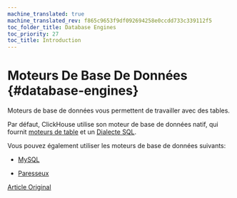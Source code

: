 ```yaml
---
machine_translated: true
machine_translated_rev: f865c9653f9df092694258e0ccdd733c339112f5
toc_folder_title: Database Engines
toc_priority: 27
toc_title: Introduction
---
```


# Moteurs De Base De Données {#database-engines}

Moteurs de base de données vous permettent de travailler avec des tables.

Par défaut, ClickHouse utilise son moteur de base de données natif, qui fournit [moteurs de table](../../engines/table_engines/index.md) et un [Dialecte SQL](../../sql_reference/syntax.md).

Vous pouvez également utiliser les moteurs de base de données suivants:

-   [MySQL](mysql.md)

-   [Paresseux](lazy.md)

[Article Original](https://clickhouse.tech/docs/en/database_engines/) <!--hide-->
